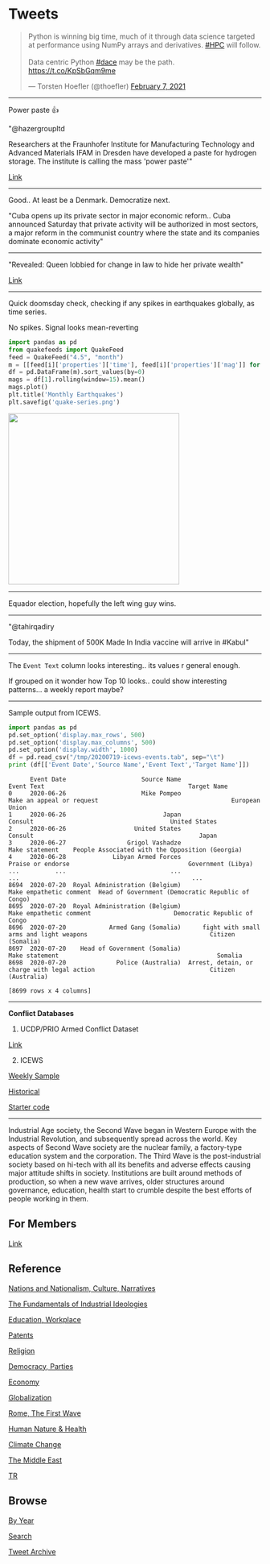 # Tweets

<blockquote class="twitter-tweet"><p lang="en" dir="ltr">Python is winning big time, much of it through data science targeted at performance using NumPy arrays and derivatives. <a href="https://twitter.com/hashtag/HPC?src=hash&amp;ref_src=twsrc%5Etfw">#HPC</a> will follow. <br><br>Data centric Python <a href="https://twitter.com/hashtag/dace?src=hash&amp;ref_src=twsrc%5Etfw">#dace</a> may be the path. <a href="https://t.co/KpSbGqm9me">https://t.co/KpSbGqm9me</a></p>&mdash; Torsten Hoefler (@thoefler) <a href="https://twitter.com/thoefler/status/1358453243467153408?ref_src=twsrc%5Etfw">February 7, 2021</a></blockquote> <script async src="https://platform.twitter.com/widgets.js" charset="utf-8"></script>

---

Power paste 👍

"@hazergroupltd

Researchers at the Fraunhofer Institute for Manufacturing Technology
and Advanced Materials IFAM in Dresden have developed a paste for
hydrogen storage. The institute is calling the mass 'power paste'"

[Link](https://mobile.twitter.com/hazergroupltd/status/1358551286069739521)

---

Good.. At least be a Denmark. Democratize next.

"Cuba opens up its private sector in major economic reform.. Cuba
announced Saturday that private activity will be authorized in most
sectors, a major reform in the communist country where the state and
its companies dominate economic activity"

---

"Revealed: Queen lobbied for change in law to hide her private wealth"

[Link](https://www.theguardian.com/uk-news/2021/feb/07/revealed-queen-lobbied-for-change-in-law-to-hide-her-private-wealth)

---

Quick doomsday check, checking if any spikes in earthquakes globally, as time series.

No spikes. Signal looks mean-reverting

```python
import pandas as pd
from quakefeeds import QuakeFeed
feed = QuakeFeed("4.5", "month")
m = [[feed[i]['properties']['time'], feed[i]['properties']['mag']] for i in range(len(feed))]
df = pd.DataFrame(m).sort_values(by=0)
mags = df[1].rolling(window=15).mean()
mags.plot()
plt.title('Monthly Earthquakes')
plt.savefig('quake-series.png')
```

<img width="340" src="https://pbs.twimg.com/media/EtrX4_wXIAE_NzV?format=png&name=small"/>


---

Equador election, hopefully the left wing guy wins.

---

"@tahirqadiry

Today, the shipment of 500K Made In India vaccine will arrive in \#Kabul"

---

The `Event Text` column looks interesting.. its values r general enough.

If grouped on it wonder how Top 10 looks.. could show interesting
patterns... a weekly report maybe?

---

Sample output from ICEWS. 

```python
import pandas as pd
pd.set_option('display.max_rows', 500)
pd.set_option('display.max_columns', 500)
pd.set_option('display.width', 1000)
df = pd.read_csv("/tmp/20200719-icews-events.tab", sep="\t")
print (df[['Event Date','Source Name','Event Text','Target Name']])
```

```text
      Event Date                     Source Name                                   Event Text                                        Target Name
0     2020-06-26                     Mike Pompeo                    Make an appeal or request                                     European Union
1     2020-06-26                           Japan                                      Consult                                      United States
2     2020-06-26                   United States                                      Consult                                              Japan
3     2020-06-27                 Grigol Vashadze                               Make statement    People Associated with the Opposition (Georgia)
4     2020-06-28             Libyan Armed Forces                            Praise or endorse                                 Government (Libya)
...          ...                             ...                                          ...                                                ...
8694  2020-07-20  Royal Administration (Belgium)                      Make empathetic comment  Head of Government (Democratic Republic of Congo)
8695  2020-07-20  Royal Administration (Belgium)                      Make empathetic comment                       Democratic Republic of Congo
8696  2020-07-20            Armed Gang (Somalia)      fight with small arms and light weapons                                  Citizen (Somalia)
8697  2020-07-20    Head of Government (Somalia)                               Make statement                                            Somalia
8698  2020-07-20              Police (Australia)  Arrest, detain, or charge with legal action                                Citizen (Australia)

[8699 rows x 4 columns]
```

---

**Conflict Databases**

1) UCDP/PRIO Armed Conflict Dataset

[Link](https://www.prio.org/Data/Armed-Conflict/UCDP-PRIO/)

2) ICEWS

[Weekly Sample](https://dataverse.harvard.edu/dataset.xhtml?persistentId=doi:10.7910/DVN/QI2T9A) 

[Historical](https://dataverse.harvard.edu/dataset.xhtml?persistentId=doi:10.7910/DVN/28075)

[Starter code](https://nbviewer.jupyter.org/gist/dmasad/f79ce5abfd4fb61d253b)

---

Industrial Age society, the Second Wave began in Western Europe with
the Industrial Revolution, and subsequently spread across the
world. Key aspects of Second Wave society are the nuclear family, a
factory-type education system and the corporation. The Third Wave is
the post-industrial society based on hi-tech with all its benefits and
adverse effects causing major attitude shifts in society. Institutions
are built around methods of production, so when a new wave arrives,
older structures around governance, education, health start to crumble
despite the best efforts of people working in them.

## For Members

[Link](https://thirdwave-members.herokuapp.com)

## Reference

[Nations and Nationalism, Culture, Narratives](/2013/02/nations-and-nationalism.md)

[The Fundamentals of Industrial Ideologies](/2011/04/fundamentals-of-industrial-ideologies.md)

[Education, Workplace](2017/09/education-workplace.md)

[Patents](/2018/09/patents.md)

[Religion](/2015/04/god-religion.md)

[Democracy, Parties](/2016/11/democracy.md)

[Economy](/2018/05/economy.md)

[Globalization](/2018/09/globalization.md)

[Rome, The First Wave](/2017/12/rome.md)

[Human Nature & Health](/2020/07/human-nature.md)

[Climate Change](/2018/12/climate.md)

[The Middle East](/2019/07/middleeast.md)

[TR](../tr)

## Browse

[By Year](years.md)

[Search](search.html)

[Tweet Archive](/tweets/README.md)


